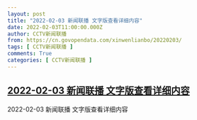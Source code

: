 ```yaml
---
layout: post
title: "2022-02-03 新闻联播 文字版查看详细内容"
date: 2022-02-03T11:00:00.000Z
author: CCTV新闻联播
from: https://cn.govopendata.com/xinwenlianbo/20220203/
tags: [ CCTV新闻联播 ]
comments: True
categories: [ CCTV新闻联播 ]
---
```

<!--1643886000000-->
[2022-02-03 新闻联播 文字版查看详细内容](https://cn.govopendata.com/xinwenlianbo/20220203/)
------

<div>
2022-02-03 新闻联播 文字版查看详细内容
</div>
